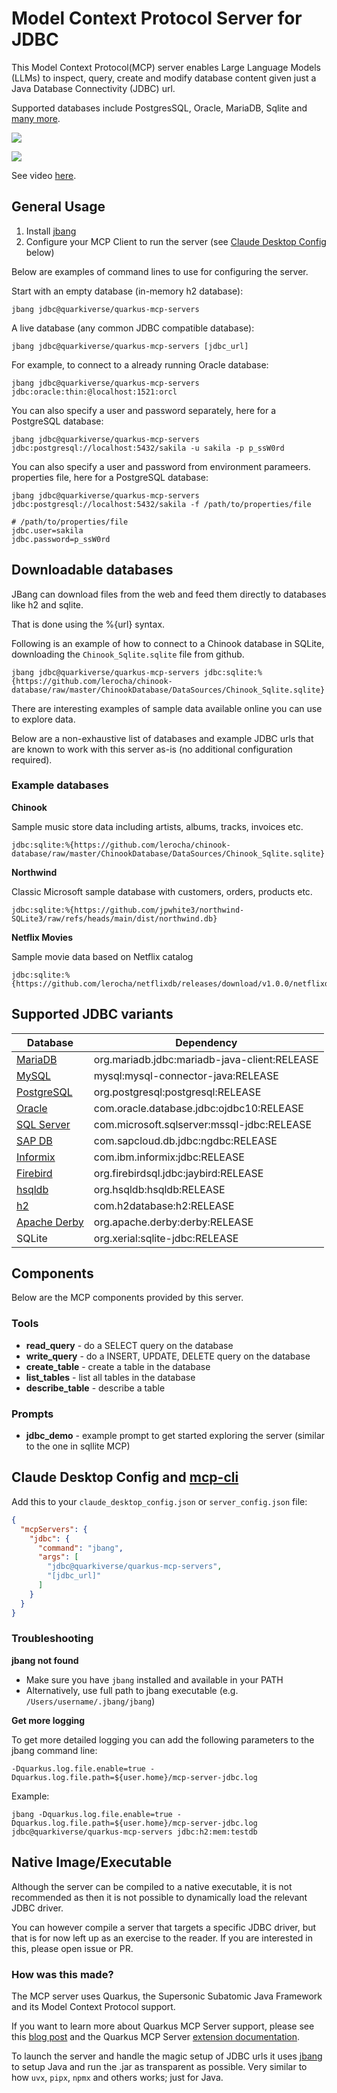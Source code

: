 # Model Context Protocol Server for JDBC

This Model Context Protocol(MCP) server enables Large Language Models (LLMs) to inspect, query, create and modify database content given just a Java Database Connectivity (JDBC) url.

Supported databases include PostgresSQL, Oracle, MariaDB, Sqlite and [many more](#supported-jdbc-variants).

![](images/jdbc-demo.png)

[![](images/jdbc-trends-demo.png)](https://youtu.be/E6IJvQZ3MCI)

See video [here](https://youtu.be/E6IJvQZ3MCI).

## General Usage 

1. Install [jbang](https://www.jbang.dev/download/)
2. Configure your MCP Client to run the server (see [Claude Desktop Config](#claude-desktop-config) below)

Below are examples of command lines to use for configuring the server.

Start with an empty database (in-memory h2 database):

```shell
jbang jdbc@quarkiverse/quarkus-mcp-servers
```

A live database (any common JDBC compatible database):

```shell
jbang jdbc@quarkiverse/quarkus-mcp-servers [jdbc_url]
```

For example, to connect to a already running Oracle database:

```shell
jbang jdbc@quarkiverse/quarkus-mcp-servers jdbc:oracle:thin:@localhost:1521:orcl
```

You can also specify a user and password separately, here for a PostgreSQL database:

```shell
jbang jdbc@quarkiverse/quarkus-mcp-servers jdbc:postgresql://localhost:5432/sakila -u sakila -p p_ssW0rd
```

You can also specify a user and password from environment parameers. properties file, here for a PostgreSQL database:
```shell
jbang jdbc@quarkiverse/quarkus-mcp-servers jdbc:postgresql://localhost:5432/sakila -f /path/to/properties/file
```

```properties
# /path/to/properties/file
jdbc.user=sakila
jdbc.password=p_ssW0rd
```

## Downloadable databases

JBang can download files from the web and feed them directly to databases like h2 and sqlite.

That is done using the %{url} syntax.

Following is an example of how to connect to a Chinook database in SQLite, downloading the `Chinook_Sqlite.sqlite` file from github.

```shell
jbang jdbc@quarkiverse/quarkus-mcp-servers jdbc:sqlite:%{https://github.com/lerocha/chinook-database/raw/master/ChinookDatabase/DataSources/Chinook_Sqlite.sqlite}
```

There are interesting examples of sample data available online you can use to explore data.

Below are a non-exhaustive list of databases and example JDBC urls that are known to work with this server as-is (no additional configuration required).

### Example databases 

**Chinook**

Sample music store data including artists, albums, tracks, invoices etc.
```
jdbc:sqlite:%{https://github.com/lerocha/chinook-database/raw/master/ChinookDatabase/DataSources/Chinook_Sqlite.sqlite}
```

**Northwind**

Classic Microsoft sample database with customers, orders, products etc.

```
jdbc:sqlite:%{https://github.com/jpwhite3/northwind-SQLite3/raw/refs/heads/main/dist/northwind.db}
```

**Netflix Movies**

Sample movie data based on Netflix catalog
```
jdbc:sqlite:%{https://github.com/lerocha/netflixdb/releases/download/v1.0.0/netflixdb.sqlite}
```

## Supported JDBC variants

| Database | Dependency |
|----------|------------|
| [MariaDB](https://mariadb.com/kb/en/mariadb-connector-j/) | org.mariadb.jdbc:mariadb-java-client:RELEASE |
| [MySQL](https://dev.mysql.com/doc/connector-j/8.0/en/) | mysql:mysql-connector-java:RELEASE |
| [PostgreSQL](https://jdbc.postgresql.org/documentation/head/connect.html) | org.postgresql:postgresql:RELEASE |
| [Oracle](https://docs.oracle.com/en/database/oracle/oracle-database/19/jjdbc/JDBC-driver-connection-url-syntax.html) | com.oracle.database.jdbc:ojdbc10:RELEASE |
| [SQL Server](https://docs.microsoft.com/en-us/sql/connect/jdbc/microsoft-jdbc-driver-for-sql-server?view=sql-server-ver15) | com.microsoft.sqlserver:mssql-jdbc:RELEASE |
| [SAP DB](https://help.sap.com/viewer/0eec0d68141541d1b07893a39944924e/2.0.02/en-US/109397c2206a4ab2a5386d494f4cf75e.html) | com.sapcloud.db.jdbc:ngdbc:RELEASE |
| [Informix](https://www.ibm.com/docs/en/informix-servers/14.10?topic=SSGU8G_14.1.0/com.ibm.jdbc_pg.doc/ids_jdbc_501.htm) | com.ibm.informix:jdbc:RELEASE |
| [Firebird](https://www.firebirdsql.org/file/documentation/drivers_documentation/java/3.0.7/firebird-classic-server.html) | org.firebirdsql.jdbc:jaybird:RELEASE |
| [hsqldb](https://hsqldb.org/doc/2.0/guide/dbproperties-chapt.html) | org.hsqldb:hsqldb:RELEASE |
| [h2](https://www.h2database.com/html/features.html#database_url) | com.h2database:h2:RELEASE |
| [Apache Derby](https://db.apache.org/derby/docs/10.8/devguide/cdevdvlp17453.html) | org.apache.derby:derby:RELEASE |
| SQLite | org.xerial:sqlite-jdbc:RELEASE |

## Components

Below are the MCP components provided by this server.

### Tools 

* **read_query** - do a SELECT query on the database
* **write_query** - do a INSERT, UPDATE, DELETE query on the database
* **create_table** - create a table in the database
* **list_tables** - list all tables in the database
* **describe_table** - describe a table

### Prompts

* **jdbc_demo** - example prompt to get started exploring the server (similar to the one in sqllite MCP)

## Claude Desktop Config and [mcp-cli](https://github.com/chrishayuk/mcp-cli)

Add this to your `claude_desktop_config.json` or `server_config.json` file:

```json
{
  "mcpServers": {
    "jdbc": {
      "command": "jbang",
      "args": [
        "jdbc@quarkiverse/quarkus-mcp-servers",
        "[jdbc_url]"
      ]
    }
  }
}
```

### Troubleshooting

**jbang not found**
* Make sure you have `jbang` installed and available in your PATH
* Alternatively, use full path to jbang executable (e.g. `/Users/username/.jbang/jbang`)

**Get more logging**

To get more detailed logging you can add the following parameters to the jbang command line:

```shell
-Dquarkus.log.file.enable=true -Dquarkus.log.file.path=${user.home}/mcp-server-jdbc.log
```

Example:

```shell
jbang -Dquarkus.log.file.enable=true -Dquarkus.log.file.path=${user.home}/mcp-server-jdbc.log jdbc@quarkiverse/quarkus-mcp-servers jdbc:h2:mem:testdb
```

## Native Image/Executable

Although the server can be compiled to a native executable, it is not recommended as then it is not possible to dynamically load the relevant JDBC driver.

You can however compile a server that targets a specific JDBC driver, but that is for now
left up as an exercise to the reader. If you are interested in this, please open issue or PR.

### How was this made?

The MCP server uses Quarkus, the Supersonic Subatomic Java Framework and its Model Context Protocol support.

If you want to learn more about Quarkus MCP Server support, please see this [blog post](https://quarkus.io/blog/mcp-server/) 
and the Quarkus MCP Server [extension documentation](https://docs.quarkiverse.io/quarkus-mcp-server/dev/).

To launch the server and handle the magic setup of JDBC urls it uses [jbang](https://jbang.dev/) to
setup Java and run the .jar as transparent as possible. Very similar to how `uvx`, `pipx`, `npmx` and others works; just for Java. 